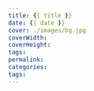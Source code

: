 ```yaml
---
title: {{ title }}
date: {{ date }}
cover: ./images/bg.jpg
coverWidth: 
coverHeight: 
tags:
permalink: 
categories: 
tags:
---
```

